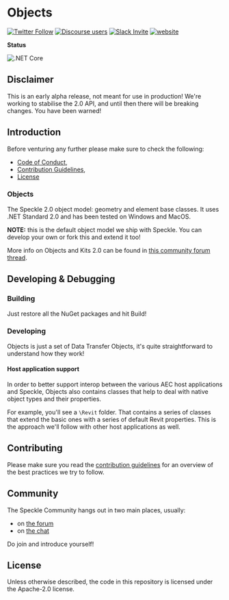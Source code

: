 # Objects

[![Twitter Follow](https://img.shields.io/twitter/follow/SpeckleSystems?style=social)](https://twitter.com/SpeckleSystems) [![Discourse users](https://img.shields.io/discourse/users?server=https%3A%2F%2Fdiscourse.speckle.works&style=flat-square)](https://discourse.speckle.works)
[![Slack Invite](https://img.shields.io/badge/-slack-grey?style=flat-square&logo=slack)](https://speckle-works.slack.com/join/shared_invite/enQtNjY5Mzk2NTYxNTA4LTU4MWI5ZjdhMjFmMTIxZDIzOTAzMzRmMTZhY2QxMmM1ZjVmNzJmZGMzMDVlZmJjYWQxYWU0MWJkYmY3N2JjNGI) [![website](https://img.shields.io/badge/www-speckle.systems-royalblue?style=flat-square)](https://speckle.systems)

**Status**

![.NET Core](https://github.com/specklesystems/Objects/workflows/.NET%20Core/badge.svg)

## Disclaimer
This is an early alpha release, not meant for use in production! We're working to stabilise the 2.0 API, and until then there will be breaking changes. You have been warned!

## Introduction

Before venturing any further please make sure to check the following: 

- [Code of Conduct](CODE_OF_CONDUCT.md), 
- [Contribution Guidelines](CONTRIBUTING.md), 
- [License](LICENSE)

### Objects

The Speckle 2.0 object model: geometry and element base classes. It uses .NET Standard 2.0 and has been tested on Windows and MacOS.

**NOTE:** this is the default object model we ship with Speckle. You can develop your own or fork this and extend it too!

More info on Objects and Kits 2.0 can be found in [this community forum thread](https://discourse.speckle.works/t/introducing-kits-2-0/710/34).

## Developing & Debugging

### Building

Just restore all the NuGet packages and hit Build!

### Developing

Objects is just a set of Data Transfer Objects, it's quite straightforward to understand how they work!

#### Host application support

In order to better support interop between the various AEC host applications and Speckle, Objects also contains classes that help to deal with native object types and their properties.

For example, you'll see a `\Revit` folder. That contains a series of classes that extend the basic ones with a series of default Revit properties. This is the approach we'll follow with other host applications as well.

## Contributing

Please make sure you read the [contribution guidelines](CONTRIBUTING.md) for an overview of the best practices we try to follow.

## Community 

The Speckle Community hangs out in two main places, usually: 

- on [the forum](https://discourse.speckle.works)
- on [the chat](https://speckle-works.slack.com/join/shared_invite/enQtNjY5Mzk2NTYxNTA4LTU4MWI5ZjdhMjFmMTIxZDIzOTAzMzRmMTZhY2QxMmM1ZjVmNzJmZGMzMDVlZmJjYWQxYWU0MWJkYmY3N2JjNGI) 

Do join and introduce yourself! 

## License

Unless otherwise described, the code in this repository is licensed under the Apache-2.0 license.
